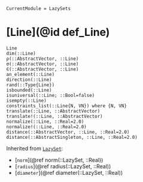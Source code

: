 ```@meta
CurrentModule = LazySets
```

# [Line](@id def_Line)

```@docs
Line
dim(::Line)
ρ(::AbstractVector, ::Line)
σ(::AbstractVector, ::Line)
∈(::AbstractVector, ::Line)
an_element(::Line)
direction(::Line)
rand(::Type{Line})
isbounded(::Line)
isuniversal(::Line; ::Bool=false)
isempty(::Line)
constraints_list(::Line{N, VN}) where {N, VN}
translate(::Line, ::AbstractVector)
translate!(::Line, ::AbstractVector)
normalize(::Line, ::Real=2.0)
normalize!(::Line, ::Real=2.0)
distance(::AbstractVector, ::Line, ::Real=2.0)
distance(::AbstractSingleton, ::Line, ::Real=2.0)
```
Inherited from [`LazySet`](@ref):
* [`norm`](@ref norm(::LazySet, ::Real))
* [`radius`](@ref radius(::LazySet, ::Real))
* [`diameter`](@ref diameter(::LazySet, ::Real))
